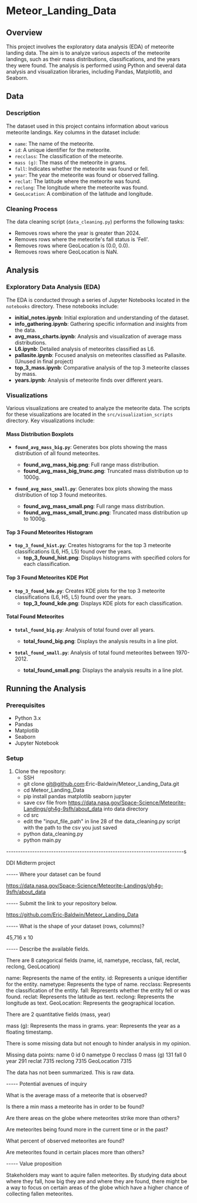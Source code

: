 # Meteor_Landing_Data

## Overview

This project involves the exploratory data analysis (EDA) of meteorite landing data. The aim is to analyze various aspects of the meteorite landings, such as their mass distributions, classifications, and the years they were found. The analysis is performed using Python and several data analysis and visualization libraries, including Pandas, Matplotlib, and Seaborn.


## Data

### Description

The dataset used in this project contains information about various meteorite landings. Key columns in the dataset include:
- `name`: The name of the meteorite.
- `id`: A unique identifier for the meteorite.
- `recclass`: The classification of the meteorite.
- `mass (g)`: The mass of the meteorite in grams.
- `fall`: Indicates whether the meteorite was found or fell.
- `year`: The year the meteorite was found or observed falling.
- `reclat`: The latitude where the meteorite was found.
- `reclong`: The longitude where the meteorite was found.
- `GeoLocation`: A combination of the latitude and longitude.

### Cleaning Process

The data cleaning script (`data_cleaning.py`) performs the following tasks:
- Removes rows where the year is greater than 2024.
- Removes rows where the meteorite's fall status is 'Fell'.
- Removes rows where GeoLocation is (0.0, 0.0).
- Removes rows where GeoLocation is NaN.

## Analysis

### Exploratory Data Analysis (EDA)

The EDA is conducted through a series of Jupyter Notebooks located in the `notebooks` directory. These notebooks include:
- **initial_notes.ipynb**: Initial exploration and understanding of the dataset.
- **info_gathering.ipynb**: Gathering specific information and insights from the data.
- **avg_mass_charts.ipynb**: Analysis and visualization of average mass distributions.
- **L6.ipynb**: Detailed analysis of meteorites classified as L6.
- **pallasite.ipynb**: Focused analysis on meteorites classified as Pallasite. (Unused in final project)
- **top_3_mass.ipynb**: Comparative analysis of the top 3 meteorite classes by mass.
- **years.ipynb**: Analysis of meteorite finds over different years.

### Visualizations

Various visualizations are created to analyze the meteorite data. The scripts for these visualizations are located in the `src/visualization_scripts` directory. Key visualizations include:

#### Mass Distribution Boxplots
- **`found_avg_mass_big.py`**: Generates box plots showing the mass distribution of all found meteorites.
  - **found_avg_mass_big.png**: Full range mass distribution.
  - **found_avg_mass_big_trunc.png**: Truncated mass distribution up to 1000g.

- **`found_avg_mass_small.py`**: Generates box plots showing the mass distribution of top 3 found meteorites.
  - **found_avg_mass_small.png**: Full range mass distribution.
  - **found_avg_mass_small_trunc.png**: Truncated mass distribution up to 1000g.

#### Top 3 Found Meteorites Histogram
- **`top_3_found_hist.py`**: Creates histograms for the top 3 meteorite classifications (L6, H5, L5) found over the years.
  - **top_3_found_hist.png**: Displays histograms with specified colors for each classification.

#### Top 3 Found Meteorites KDE Plot
- **`top_3_found_kde.py`**: Creates KDE plots for the top 3 meteorite classifications (L6, H5, L5) found over the years.
  - **top_3_found_kde.png**: Displays KDE plots for each classification.

#### Total Found Meteorites
- **`total_found_big.py`**: Analysis of total found over all years.
  - **total_found_big.png**: Displays the analysis results in a line plot.

- **`total_found_small.py`**: Analysis of total found meteorites between 1970-2012.
  - **total_found_small.png**: Displays the analysis results in a line plot.

## Running the Analysis

### Prerequisites

- Python 3.x
- Pandas
- Matplotlib
- Seaborn
- Jupyter Notebook

### Setup

1. Clone the repository:
   - SSH
   - git clone git@github.com:Eric-Baldwin/Meteor_Landing_Data.git
   - cd Meteor_Landing_Data
   - pip install pandas matplotlib seaborn jupyter
   - save csv file from https://data.nasa.gov/Space-Science/Meteorite-Landings/gh4g-9sfh/about_data into data directory
   - cd src
   - edit the "input_file_path" in line 28 of the data_cleaning.py script with the path to the csv you just saved
   - python data_cleaning.py
   - python main.py



---------------------------------------------------------------------------s






DDI Midterm project




----- Where your dataset can be found

https://data.nasa.gov/Space-Science/Meteorite-Landings/gh4g-9sfh/about_data



----- Submit the link to your repository below.

https://github.com/Eric-Baldwin/Meteor_Landing_Data




----- What is the shape of your dataset (rows, columns)?

45,716 x 10



----- Describe the available fields.

There are 8 categorical fields (name, id, nametype, recclass, fall, reclat, reclong, GeoLocation)

name: Represents the name of the entity.
id: Represents a unique identifier for the entity.
nametype: Represents the type of name.
recclass: Represents the classification of the entity.
fall: Represents whether the entity fell or was found.
reclat: Represents the latitude as text.
reclong: Represents the longitude as text.
GeoLocation: Represents the geographical location.

There are 2 quantitative fields (mass, year)

mass (g): Represents the mass in grams.
year: Represents the year as a floating timestamp.

There is some missing data but not enough to hinder analysis in my opinion.

Missing data points:
name                0
id                  0
nametype            0
recclass            0
mass (g)            131
fall                0
year                291
reclat              7315
reclong             7315
GeoLocation         7315

The data has not been summarized. This is raw data.



----- Potential avenues of inquiry

What is the average mass of a meteorite that is observed?

Is there a min mass a meteorite has in order to be found?

Are there areas on the globe where meteorites strike more than others?

Are meteorites being found more in the current time or in the past?

What percent of observed meteorites are found?

Are meteorites found in certain places more than others?





----- Value proposition

Stakeholders may want to aquire fallen meteorites. By studying data about where they fall, how big they are and where they are found, there might be a way to focus on certain areas of the globe which have a higher chance of collecting fallen meteorites.


